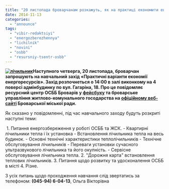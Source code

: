 ```yaml
---
title: "20 листопада броварчанам розкажуть, як на практиці економити енергоресурси"
date: 2014-11-13
categories: 
  - "announce"
tags: 
  - "vibir-redaktsiyi"
  - "energozberezhennya"
  - "lichilnik"
  - "novini"
  - "osbb"
  - "resursniy-tsentr-osbb"
---
```


**[![лічильник](https://mpz.brovary.org/wp-content/uploads/2014/11/lichilnik.jpg)](https://mpz.brovary.org/wp-content/uploads/2014/11/lichilnik.jpg)Наступного четверга, 20 листопада, броварчан запрошують на навчальний захід «Практичні варіанти економії енергоресурсів». Захід розпочнеться о 14:00 в залі виконкому на 4 поверсі адмінбудинку по вул. Гагаріна, 18. Про це повідомляє ресурсний центр ОСББ Броварів у [фейсбуку](https://www.facebook.com/photo.php?fbid=757354814301285&set=gm.929100483786585&type=1#) та броварське управління житлово-комунального госодарства на [офіційному веб-сайті](http://docs.pravo-znaty.org.ua/p14168/13.11.2014) Броварської міської ради.**

Як сказано у повідомленні, під час навчального заходу будуть розкриті наступні теми:

 1. Питання енергозбереження у роботі ОСББ та ЖСК. - Квартирні лічильники тепла і їх установка - Встановлення лічильника тепла на весь будинок. - Основні технічні характеристики теплолічильників - Технічне обслуговування лічильників - Переваги установки сучасного ультразвукового лічильника та його окупність. - Сервісне обслуговування лічильника тепла. 2. "Дорожня карта" встановлення теплових лічильників. 3. Питання щодо розвитку та удосконалення ОСББ в місті 4. Різне.

З усіх питань щодо проходження навчання слід звертатись за телефоном: **(045-94) 6-04-13**, Ольга Вікторівна
